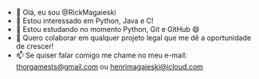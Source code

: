 - 👋 Olá, eu sou @RickMagaieski
- 👀 Estou interessado em Python, Java e C!
- 🌱 Estou estudando no momento Python, Git e GitHub 😄
- 💞️ Quero colaborar em qualquer projeto legal que me dê a oportunidade de crescer!
- 📫 Se quiser falar comigo me chame no meu e-mail: thorgamests@gmail.com ou henrimagaieski@icloud.com
<!---
RickMagaieski/RickMagaieski is a ✨ special ✨ repository because its `README.md` (this file) appears on your GitHub profile.
You can click the Preview link to take a look at your changes.
--->
